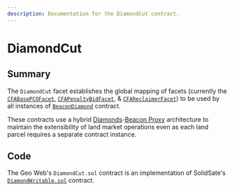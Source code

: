 ```yaml
---
description: Documentation for the DiamondCut contract.
---
```


# DiamondCut

## Summary

The `DiamondCut` facet establishes the global mapping of facets (currently the [`CFABasePCOFacet`](../beacondiamond/cfabasepcofacet.md), [`CFAPenaltyBidFacet`](../beacondiamond/cfapenaltybidfacet.md), & [`CFAReclaimerFacet`](../beacondiamond/cfareclaimerfacet.md)) to be used by all instances of [`BeaconDiamond`](../beacondiamond/) contract.&#x20;

These contracts use a hybrid [Diamonds](../standards-and-protocols/diamonds-multi-facet-proxy-eip-2535.md)-[Beacon Proxy](../standards-and-protocols/beacon-proxy.md) architecture to maintain the extensibility of land market operations even as each land parcel requires a separate contract instance.

## Code

The Geo Web's `DiamondCut.sol` contract is an implementation of SolidSate's [`DiamondWritable.sol`](https://github.com/solidstate-network/solidstate-solidity/blob/master/contracts/proxy/diamond/writable/DiamondWritable.sol) contract.
